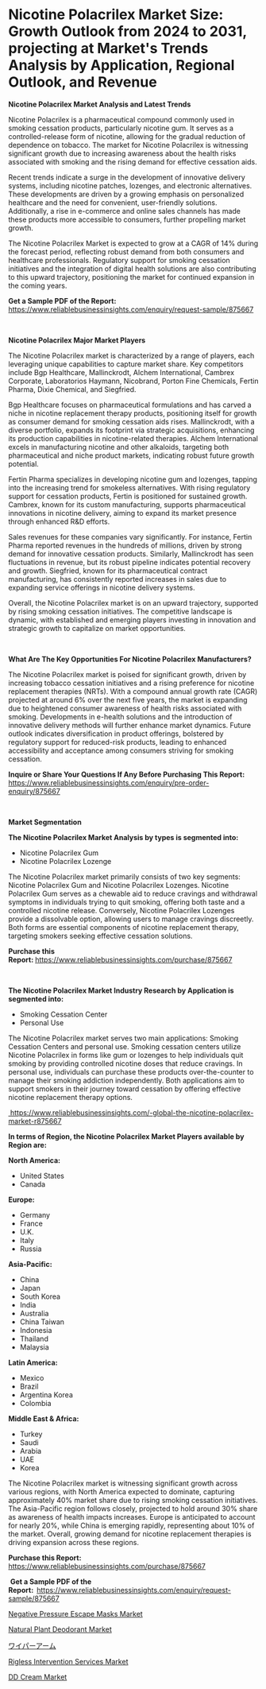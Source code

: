 <p><h1>Nicotine Polacrilex Market Size: Growth Outlook from 2024 to 2031, projecting at Market's Trends Analysis by Application, Regional Outlook, and Revenue</h1></p><p><strong>Nicotine Polacrilex Market Analysis and Latest Trends</strong></p>
<p><p>Nicotine Polacrilex is a pharmaceutical compound commonly used in smoking cessation products, particularly nicotine gum. It serves as a controlled-release form of nicotine, allowing for the gradual reduction of dependence on tobacco. The market for Nicotine Polacrilex is witnessing significant growth due to increasing awareness about the health risks associated with smoking and the rising demand for effective cessation aids.</p><p>Recent trends indicate a surge in the development of innovative delivery systems, including nicotine patches, lozenges, and electronic alternatives. These developments are driven by a growing emphasis on personalized healthcare and the need for convenient, user-friendly solutions. Additionally, a rise in e-commerce and online sales channels has made these products more accessible to consumers, further propelling market growth.</p><p>The Nicotine Polacrilex Market is expected to grow at a CAGR of 14% during the forecast period, reflecting robust demand from both consumers and healthcare professionals. Regulatory support for smoking cessation initiatives and the integration of digital health solutions are also contributing to this upward trajectory, positioning the market for continued expansion in the coming years.</p></p>
<p><strong>Get a Sample PDF of the Report:&nbsp;</strong> <a href="https://www.reliablebusinessinsights.com/enquiry/request-sample/875667">https://www.reliablebusinessinsights.com/enquiry/request-sample/875667</a></p>
<p>&nbsp;</p>
<p><strong>Nicotine Polacrilex Major Market Players</strong></p>
<p><p>The Nicotine Polacrilex market is characterized by a range of players, each leveraging unique capabilities to capture market share. Key competitors include Bgp Healthcare, Mallinckrodt, Alchem International, Cambrex Corporate, Laboratorios Haymann, Nicobrand, Porton Fine Chemicals, Fertin Pharma, Dixie Chemical, and Siegfried. </p><p>Bgp Healthcare focuses on pharmaceutical formulations and has carved a niche in nicotine replacement therapy products, positioning itself for growth as consumer demand for smoking cessation aids rises. Mallinckrodt, with a diverse portfolio, expands its footprint via strategic acquisitions, enhancing its production capabilities in nicotine-related therapies. Alchem International excels in manufacturing nicotine and other alkaloids, targeting both pharmaceutical and niche product markets, indicating robust future growth potential.</p><p>Fertin Pharma specializes in developing nicotine gum and lozenges, tapping into the increasing trend for smokeless alternatives. With rising regulatory support for cessation products, Fertin is positioned for sustained growth. Cambrex, known for its custom manufacturing, supports pharmaceutical innovations in nicotine delivery, aiming to expand its market presence through enhanced R&D efforts.</p><p>Sales revenues for these companies vary significantly. For instance, Fertin Pharma reported revenues in the hundreds of millions, driven by strong demand for innovative cessation products. Similarly, Mallinckrodt has seen fluctuations in revenue, but its robust pipeline indicates potential recovery and growth. Siegfried, known for its pharmaceutical contract manufacturing, has consistently reported increases in sales due to expanding service offerings in nicotine delivery systems.</p><p>Overall, the Nicotine Polacrilex market is on an upward trajectory, supported by rising smoking cessation initiatives. The competitive landscape is dynamic, with established and emerging players investing in innovation and strategic growth to capitalize on market opportunities.</p></p>
<p>&nbsp;</p>
<p><strong>What Are The Key Opportunities For Nicotine Polacrilex Manufacturers?</strong></p>
<p><p>The Nicotine Polacrilex market is poised for significant growth, driven by increasing tobacco cessation initiatives and a rising preference for nicotine replacement therapies (NRTs). With a compound annual growth rate (CAGR) projected at around 6% over the next five years, the market is expanding due to heightened consumer awareness of health risks associated with smoking. Developments in e-health solutions and the introduction of innovative delivery methods will further enhance market dynamics. Future outlook indicates diversification in product offerings, bolstered by regulatory support for reduced-risk products, leading to enhanced accessibility and acceptance among consumers striving for smoking cessation.</p></p>
<p><strong>Inquire or Share Your Questions If Any Before Purchasing This Report:</strong> <a href="https://www.reliablebusinessinsights.com/enquiry/pre-order-enquiry/875667">https://www.reliablebusinessinsights.com/enquiry/pre-order-enquiry/875667</a></p>
<p>&nbsp;</p>
<p><strong>Market Segmentation</strong></p>
<p><strong>The Nicotine Polacrilex Market Analysis by types is segmented into:</strong></p>
<p><ul><li>Nicotine Polacrilex Gum</li><li>Nicotine Polacrilex Lozenge</li></ul></p>
<p><p>The Nicotine Polacrilex market primarily consists of two key segments: Nicotine Polacrilex Gum and Nicotine Polacrilex Lozenges. Nicotine Polacrilex Gum serves as a chewable aid to reduce cravings and withdrawal symptoms in individuals trying to quit smoking, offering both taste and a controlled nicotine release. Conversely, Nicotine Polacrilex Lozenges provide a dissolvable option, allowing users to manage cravings discreetly. Both forms are essential components of nicotine replacement therapy, targeting smokers seeking effective cessation solutions.</p></p>
<p><strong>Purchase this Report:&nbsp;</strong><a href="https://www.reliablebusinessinsights.com/purchase/875667">https://www.reliablebusinessinsights.com/purchase/875667</a></p>
<p>&nbsp;</p>
<p><strong>The Nicotine Polacrilex Market Industry Research by Application is segmented into:</strong></p>
<p><ul><li>Smoking Cessation Center</li><li>Personal Use</li></ul></p>
<p><p>The Nicotine Polacrilex market serves two main applications: Smoking Cessation Centers and personal use. Smoking cessation centers utilize Nicotine Polacrilex in forms like gum or lozenges to help individuals quit smoking by providing controlled nicotine doses that reduce cravings. In personal use, individuals can purchase these products over-the-counter to manage their smoking addiction independently. Both applications aim to support smokers in their journey toward cessation by offering effective nicotine replacement therapy options.</p></p>
<p><a href="https://www.reliablebusinessinsights.com/-global-the-nicotine-polacrilex-market-r875667">&nbsp;https://www.reliablebusinessinsights.com/-global-the-nicotine-polacrilex-market-r875667</a></p>
<p><strong>In terms of Region, the Nicotine Polacrilex Market Players available by Region are:</strong></p>
<p>
    <p> <strong> North America: </strong>
        <ul>
            <li>United States</li>
            <li>Canada</li>
        </ul>
        </p> 
    <p> <strong> Europe: </strong>
        <ul>
            <li>Germany</li>
            <li>France</li>
            <li>U.K.</li>
            <li>Italy</li>
            <li>Russia</li>
        </ul>
        </p> 
    <p> <strong> Asia-Pacific: </strong>
        <ul>
            <li>China</li>
            <li>Japan</li>
            <li>South Korea</li>
            <li>India</li>
            <li>Australia</li>
            <li>China Taiwan</li>
            <li>Indonesia</li>
            <li>Thailand</li>
            <li>Malaysia</li>
        </ul>
        </p> 
    <p> <strong> Latin America: </strong>
        <ul>
            <li>Mexico</li>
            <li>Brazil</li>
            <li>Argentina Korea</li>
            <li>Colombia</li>
        </ul>
        </p> 
    <p> <strong> Middle East & Africa: </strong>
        <ul>
            <li>Turkey</li>
            <li>Saudi</li>
            <li>Arabia</li>
            <li>UAE</li>
            <li>Korea</li>
        </ul>
    </p>
    </p>
<p><p>The Nicotine Polacrilex market is witnessing significant growth across various regions, with North America expected to dominate, capturing approximately 40% market share due to rising smoking cessation initiatives. The Asia-Pacific region follows closely, projected to hold around 30% share as awareness of health impacts increases. Europe is anticipated to account for nearly 20%, while China is emerging rapidly, representing about 10% of the market. Overall, growing demand for nicotine replacement therapies is driving expansion across these regions.</p></p>
<p><strong>Purchase this Report: </strong><a href="https://www.reliablebusinessinsights.com/purchase/875667">https://www.reliablebusinessinsights.com/purchase/875667</a></p>
<p>&nbsp;<strong>Get a Sample PDF of the Report:&nbsp;&nbsp;</strong><a href="https://www.reliablebusinessinsights.com/enquiry/request-sample/875667">https://www.reliablebusinessinsights.com/enquiry/request-sample/875667</a></p>
<p><strong></strong></p>
<p><p><a href="https://github.com/RuthLucas64/Market-Research-Report-List-1/blob/main/negative-pressure-escape-masks-market.md">Negative Pressure Escape Masks Market</a></p><p><a href="https://github.com/LilianFaulkner65/Market-Research-Report-List-1/blob/main/natural-plant-deodorant-market.md">Natural Plant Deodorant Market</a></p><p><a href="https://medium.com/@aminohtc4/wiper-arm-market-%E3%81%AE%E3%82%B0%E3%83%AD%E3%83%BC%E3%83%90%E3%83%AB%E5%B8%82%E5%A0%B4%E6%A6%82%E8%A6%81%E3%81%AF-%E4%B8%96%E7%95%8C%E3%81%8A%E3%82%88%E3%81%B3%E4%B8%BB%E8%A6%81%E5%B8%82%E5%A0%B4%E3%81%AB%E3%81%8A%E3%81%91%E3%82%8B%E6%A5%AD%E7%95%8C%E3%81%AB%E5%BD%B1%E9%9F%BF%E3%82%92%E4%B8%8E%E3%81%88%E3%82%8B%E4%B8%BB%E8%A6%81%E3%81%AA%E3%83%88%E3%83%AC%E3%83%B3%E3%83%89%E3%81%AB%E3%81%A4%E3%81%84%E3%81%A6-%E7%8B%AC%E8%87%AA%E3%81%AE%E8%A6%96%E7%82%B9%E3%82%92%E6%8F%90%E4%BE%9B%E3%81%97%E3%81%BE%E3%81%99-f77bbb9f798e">ワイパーアーム</a></p><p><a href="https://www.linkedin.com/pulse/global-rigless-intervention-services-market-analysis-trends-bzqgf?trackingId=iqw9iuJDSq%2BkLUwToUDnPQ%3D%3D">Rigless Intervention Services Market</a></p><p><a href="https://issuu.com/reportprime-2/docs/dd-cream-market-size-2030.pptx_76db0660c206a1">DD Cream Market</a></p></p>